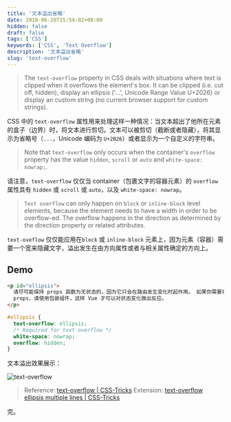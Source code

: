 ```yaml
---
title: '文本溢出省略'
date: 2018-06-26T15:54:02+08:00
hidden: false
draft: false
tags: ['CSS']
keywords: ['CSS', 'Text Overflow']
description: '文本溢出省略'
slug: 'text-overflow'
---
```


> The `text-overflow` property in CSS deals with situations where text is clipped when it overflows the element's box. It can be clipped (i.e. cut off, hidden), display an ellipsis ('…', Unicode Range Value U+2026) or display an custom string (no current browser support for custom strings).

CSS 中的 `text-overflow` 属性用来处理这样一种情况：当文本超出了他所在元素的盒子（边界）时，将文本进行剪切。文本可以被剪切（截断或者隐藏），将其显示为省略号（`...`，Unicode 编码为 `U+2026`）或者显示为一个自定义的字符串。

> Note that `text-overflow` only occurs when the container's `overflow` property has the value `hidden`, `scroll` or `auto` and `white-space: nowrap;`.

请注意，`text-overflow` 仅仅当 container（包裹文字的容器元素）的 `overflow` 属性具有 `hidden` 或 `scroll` 或 `auto`，以及 `white-space: nowrap`。

> `Text overflow` can only happen on `block` or `inline-block` level elements,
> because the element needs to have a width in order to be overflow-ed.
> The overflow happens in the direction as determined by the direction property or related attributes.

`text-oveflow` 仅仅能应用在`block` 或 `inline-block` 元素上，因为元素（容器）需要一个宽来隐藏文字，溢出发生在由方向属性或者与相关属性确定的方向上。

## Demo

```html
<p id="ellipsis">
  请尽可能保持 props 函数为无状态的，因为它只会在路由发生变化时起作用。 如果你需要状态来定义
  props，请使用包装组件，这样 Vue 才可以对状态变化做出反应。
</p>
```

```css
#ellipsis {
  text-overflow: ellipsis;
  /* Required for text-overflow */
  white-space: nowrap;
  overflow: hidden;
}
```

文本溢出效果展示：

![text-overflow](https://i.loli.net/2018/06/26/5b31d938ddeef.png)

> Reference: [text-overflow \| CSS-Tricks](https://css-tricks.com/almanac/properties/t/text-overflow/)
> Extension: [text-overflow ellipsis multiple lines \| CSS-Tricks](https://css-tricks.com/line-clampin/)

完。
